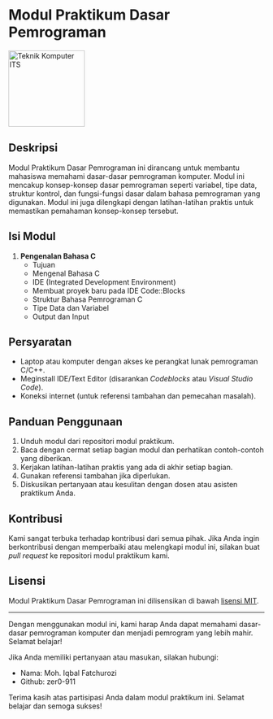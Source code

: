 # Modul Praktikum Dasar Pemrograman

<img src="https://www.its.ac.id/komputer/wp-content/uploads/sites/28/2018/03/image10.png" alt="Teknik Komputer ITS" width="150" height="150">

## Deskripsi

Modul Praktikum Dasar Pemrograman ini dirancang untuk membantu mahasiswa memahami dasar-dasar pemrograman komputer. Modul ini mencakup konsep-konsep dasar pemrograman seperti variabel, tipe data, struktur kontrol, dan fungsi-fungsi dasar dalam bahasa pemrograman yang digunakan. Modul ini juga dilengkapi dengan latihan-latihan praktis untuk memastikan pemahaman konsep-konsep tersebut.

## Isi Modul

1. **Pengenalan Bahasa C**
   - Tujuan
   - Mengenal Bahasa C
   - IDE (Integrated Development Environment)
   - Membuat proyek baru pada IDE Code::Blocks
   - Struktur Bahasa Pemrograman C
   - Tipe Data dan Variabel
   - Output dan Input

## Persyaratan

- Laptop atau komputer dengan akses ke perangkat lunak pemrograman C/C++.
- Meginstall IDE/Text Editor (disarankan _Codeblocks_ atau _Visual Studio Code_).
- Koneksi internet (untuk referensi tambahan dan pemecahan masalah).

## Panduan Penggunaan

1. Unduh modul dari repositori modul praktikum.
2. Baca dengan cermat setiap bagian modul dan perhatikan contoh-contoh yang diberikan.
3. Kerjakan latihan-latihan praktis yang ada di akhir setiap bagian.
4. Gunakan referensi tambahan jika diperlukan.
5. Diskusikan pertanyaan atau kesulitan dengan dosen atau asisten praktikum Anda.

## Kontribusi

Kami sangat terbuka terhadap kontribusi dari semua pihak. Jika Anda ingin berkontribusi dengan memperbaiki atau melengkapi modul ini, silakan buat _pull request_ ke repositori modul praktikum kami.

## Lisensi

Modul Praktikum Dasar Pemrograman ini dilisensikan di bawah [lisensi MIT](LICENSE).

---

Dengan menggunakan modul ini, kami harap Anda dapat memahami dasar-dasar pemrograman komputer dan menjadi pemrogram yang lebih mahir. Selamat belajar!

Jika Anda memiliki pertanyaan atau masukan, silakan hubungi:

- Nama: Moh. Iqbal Fatchurozi
- Github: zer0-911

Terima kasih atas partisipasi Anda dalam modul praktikum ini. Selamat belajar dan semoga sukses!
